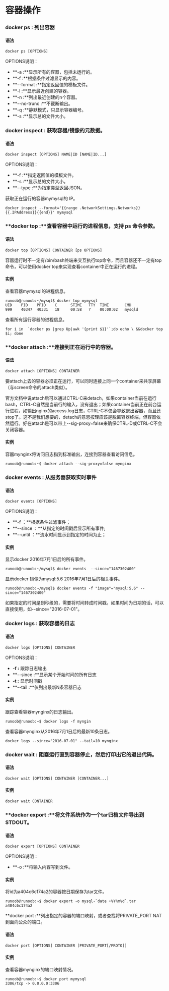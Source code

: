 # 容器操作

### **docker ps :** 列出容器

#### 语法

```text
docker ps [OPTIONS]
```

OPTIONS说明：

* **-a :**显示所有的容器，包括未运行的。
* **-f :**根据条件过滤显示的内容。
* **--format :**指定返回值的模板文件。
* **-l :**显示最近创建的容器。
* **-n :**列出最近创建的n个容器。
* **--no-trunc :**不截断输出。
* **-q :**静默模式，只显示容器编号。
* **-s :**显示总的文件大小。

### **docker inspect :** 获取容器/镜像的元数据。

#### 语法

```text
docker inspect [OPTIONS] NAME|ID [NAME|ID...]
```

OPTIONS说明：

* **-f :**指定返回值的模板文件。
* **-s :**显示总的文件大小。
* **--type :**为指定类型返回JSON。

获取正在运行的容器mymysql的 IP。

```text
docker inspect --format='{{range .NetworkSettings.Networks}}{{.IPAddress}}{{end}}' mymysql
```

### **docker top :**查看容器中运行的进程信息，支持 ps 命令参数。

#### 语法

```text
docker top [OPTIONS] CONTAINER [ps OPTIONS]
```

容器运行时不一定有/bin/bash终端来交互执行top命令，而且容器还不一定有top命令，可以使用docker top来实现查看container中正在运行的进程。

#### 实例

查看容器mymysql的进程信息。

```text
runoob@runoob:~/mysql$ docker top mymysql
UID    PID    PPID    C      STIME   TTY  TIME       CMD
999    40347  40331   18     00:58   ?    00:00:02   mysqld
```

查看所有运行容器的进程信息。

```text
for i in  `docker ps |grep Up|awk '{print $1}'`;do echo \ &&docker top $i; done
```

### **docker attach :**连接到正在运行中的容器。

#### 语法

```text
docker attach [OPTIONS] CONTAINER
```

要attach上去的容器必须正在运行，可以同时连接上同一个container来共享屏幕（与screen命令的attach类似）。

官方文档中说attach后可以通过CTRL-C来detach，如果container当前在运行bash，CTRL-C自然是当前行的输入，没有退出；如果container当前正在前台运行进程，如输出nginx的access.log日志，CTRL-C不仅会导致退出容器，而且还stop了。这不是我们想要的，detach的意思按理应该是脱离容器终端，但容器依然运行。好在attach是可以带上--sig-proxy=false来确保CTRL-D或CTRL-C不会关闭容器。

#### 实例

容器mynginx将访问日志指到标准输出，连接到容器查看访问信息。

```text
runoob@runoob:~$ docker attach --sig-proxy=false mynginx
```

### **docker events :** 从服务器获取实时事件

#### 语法

```text
docker events [OPTIONS]
```

OPTIONS说明：

* **-f ：**根据条件过滤事件；
* **--since ：**从指定的时间戳后显示所有事件;
* **--until ：**流水时间显示到指定的时间为止；

#### 实例

显示docker 2016年7月1日后的所有事件。

```text
runoob@runoob:~/mysql$ docker events  --since="1467302400"
```

显示docker 镜像为mysql:5.6 2016年7月1日后的相关事件。

```text
runoob@runoob:~/mysql$ docker events -f "image"="mysql:5.6" --since="1467302400" 
```

如果指定的时间是到秒级的，需要将时间转成时间戳。如果时间为日期的话，可以直接使用，如--since="2016-07-01"。

### **docker logs :** 获取容器的日志

#### 语法

```text
docker logs [OPTIONS] CONTAINER
```

OPTIONS说明：

* **-f :** 跟踪日志输出
* **--since :**显示某个开始时间的所有日志
* **-t :** 显示时间戳
* **--tail :**仅列出最新N条容器日志

#### 实例

跟踪查看容器mynginx的日志输出。

```text
runoob@runoob:~$ docker logs -f myngin
```

查看容器mynginx从2016年7月1日后的最新10条日志。

```text
docker logs --since="2016-07-01" --tail=10 mynginx
```

### **docker wait :** 阻塞运行直到容器停止，然后打印出它的退出代码。

#### 语法

```text
docker wait [OPTIONS] CONTAINER [CONTAINER...]
```

#### 实例

```text
docker wait CONTAINER
```

### **docker export :**将文件系统作为一个tar归档文件导出到STDOUT。

#### 语法

```text
docker export [OPTIONS] CONTAINER
```

OPTIONS说明：

* **-o :**将输入内容写到文件。

#### 实例

将id为a404c6c174a2的容器按日期保存为tar文件。

```text
runoob@runoob:~$ docker export -o mysql-`date +%Y%m%d`.tar a404c6c174a2
```

**docker port :**列出指定的容器的端口映射，或者查找将PRIVATE\_PORT NAT到面向公众的端口。

#### 语法

```text
docker port [OPTIONS] CONTAINER [PRIVATE_PORT[/PROTO]]
```

#### 实例

查看容器mynginx的端口映射情况。

```text
runoob@runoob:~$ docker port mymysql
3306/tcp -> 0.0.0.0:3306
```



